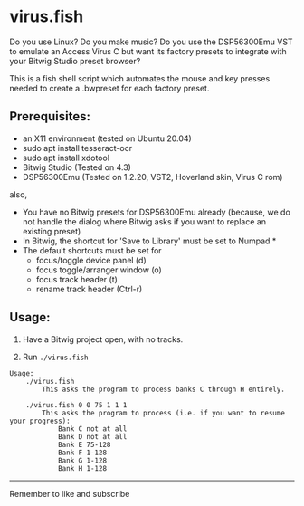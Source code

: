 # virus.fish

Do you use Linux? 
Do you make music? 
Do you use the DSP56300Emu VST to emulate an Access Virus C but want its factory presets to integrate with your Bitwig Studio preset browser?

This is a fish shell script which automates the mouse and key presses needed to create a .bwpreset for each factory preset.


## Prerequisites:
- an X11 environment (tested on Ubuntu 20.04)
- sudo apt install tesseract-ocr
- sudo apt install xdotool
- Bitwig Studio (Tested on 4.3)
- DSP56300Emu (Tested on 1.2.20, VST2, Hoverland skin, Virus C rom)

also, 
- You have no Bitwig presets for DSP56300Emu already (because, we do not handle the dialog where Bitwig asks if you want to replace an existing preset)
- In Bitwig, the shortcut for 'Save to Library' must be set to Numpad *
- The default shortcuts must be set for 
    - focus/toggle device panel (d)
    - focus toggle/arranger window (o)
    - focus track header (t)
    - rename track header (Ctrl-r)

## Usage:

1. Have a Bitwig project open, with no tracks.

2. Run `./virus.fish`
```
Usage:
	./virus.fish
 		This asks the program to process banks C through H entirely.

 	./virus.fish 0 0 75 1 1 1
 		This asks the program to process (i.e. if you want to resume your progress):
			Bank C not at all
			Bank D not at all
			Bank E 75-128
			Bank F 1-128
			Bank G 1-128
			Bank H 1-128
```

---

Remember to like and subscribe
